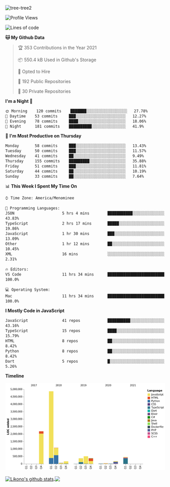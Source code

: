 ![tree-tree2](https://user-images.githubusercontent.com/15727947/99866266-688a6380-2b75-11eb-958b-273006b198d8.jpg)


<!--START_SECTION:waka-->
![Profile Views](http://img.shields.io/badge/Profile%20Views-0-blue)

![Lines of code](https://img.shields.io/badge/From%20Hello%20World%20I%27ve%20Written-10.3%20million%20lines%20of%20code-blue)

**🐱 My Github Data** 

> 🏆 353 Contributions in the Year 2021
 > 
> 📦 550.4 kB Used in Github's Storage 
 > 
> 💼 Opted to Hire
 > 
> 📜 192 Public Repositories 
 > 
> 🔑 30 Private Repositories  
 > 
**I'm a Night 🦉** 

```text
🌞 Morning    120 commits    ███████░░░░░░░░░░░░░░░░░░   27.78% 
🌆 Daytime    53 commits     ███░░░░░░░░░░░░░░░░░░░░░░   12.27% 
🌃 Evening    78 commits     ████░░░░░░░░░░░░░░░░░░░░░   18.06% 
🌙 Night      181 commits    ██████████░░░░░░░░░░░░░░░   41.9%

```
📅 **I'm Most Productive on Thursday** 

```text
Monday       58 commits     ███░░░░░░░░░░░░░░░░░░░░░░   13.43% 
Tuesday      50 commits     ███░░░░░░░░░░░░░░░░░░░░░░   11.57% 
Wednesday    41 commits     ██░░░░░░░░░░░░░░░░░░░░░░░   9.49% 
Thursday     155 commits    █████████░░░░░░░░░░░░░░░░   35.88% 
Friday       51 commits     ███░░░░░░░░░░░░░░░░░░░░░░   11.81% 
Saturday     44 commits     ██░░░░░░░░░░░░░░░░░░░░░░░   10.19% 
Sunday       33 commits     ██░░░░░░░░░░░░░░░░░░░░░░░   7.64%

```


📊 **This Week I Spent My Time On** 

```text
⌚︎ Time Zone: America/Menominee

💬 Programming Languages: 
JSON                     5 hrs 4 mins        ███████████░░░░░░░░░░░░░░   43.83% 
TypeScript               2 hrs 17 mins       █████░░░░░░░░░░░░░░░░░░░░   19.86% 
JavaScript               1 hr 30 mins        ███░░░░░░░░░░░░░░░░░░░░░░   13.09% 
Other                    1 hr 12 mins        ██░░░░░░░░░░░░░░░░░░░░░░░   10.45% 
XML                      16 mins             ░░░░░░░░░░░░░░░░░░░░░░░░░   2.31%

🔥 Editors: 
VS Code                  11 hrs 34 mins      █████████████████████████   100.0%

💻 Operating System: 
Mac                      11 hrs 34 mins      █████████████████████████   100.0%

```

**I Mostly Code in JavaScript** 

```text
JavaScript               41 repos            ██████████░░░░░░░░░░░░░░░   43.16% 
TypeScript               15 repos            ████░░░░░░░░░░░░░░░░░░░░░   15.79% 
HTML                     8 repos             ██░░░░░░░░░░░░░░░░░░░░░░░   8.42% 
Python                   8 repos             ██░░░░░░░░░░░░░░░░░░░░░░░   8.42% 
Dart                     5 repos             █░░░░░░░░░░░░░░░░░░░░░░░░   5.26%

```


**Timeline**

![Chart not found](https://raw.githubusercontent.com/ianlikono/ianlikono/main/charts/bar_graph.png) 


<!--END_SECTION:waka-->


<a href="https://github.com/ianlikono">
  <img align="center" src="https://github-readme-stats.anuraghazra1.vercel.app/api?username=ianlikono&show_icons=true&include_all_commits=true&theme=material-palenight" alt="Likono's github stats" />
</a>
<a href="https://github.com/ianlikono">
  <img align="center" src="https://github-readme-stats.anuraghazra1.vercel.app/api/top-langs/?username=ianlikono&layout=compact&theme=material-palenight" />
</a>

